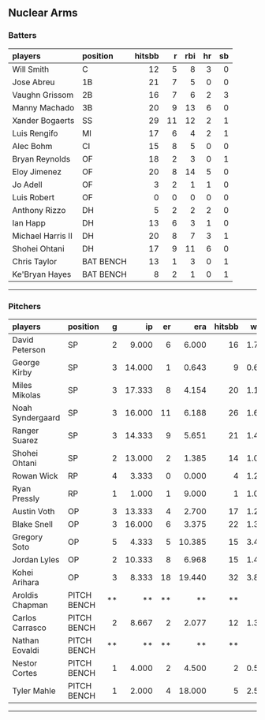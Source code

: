 ## Nuclear Arms

### Batters

 
|players           |position  | hitsbb|  r| rbi| hr| sb| 
|:-----------------|:---------|------:|--:|---:|--:|--:| 
|Will Smith        |C         |     12|  5|   8|  3|  0| 
|Jose Abreu        |1B        |     21|  7|   5|  0|  0| 
|Vaughn Grissom    |2B        |     16|  7|   6|  2|  3| 
|Manny Machado     |3B        |     20|  9|  13|  6|  0| 
|Xander Bogaerts   |SS        |     29| 11|  12|  2|  1| 
|Luis Rengifo      |MI        |     17|  6|   4|  2|  1| 
|Alec Bohm         |CI        |     15|  8|   5|  0|  0| 
|Bryan Reynolds    |OF        |     18|  2|   3|  0|  1| 
|Eloy Jimenez      |OF        |     20|  8|  14|  5|  0| 
|Jo Adell          |OF        |      3|  2|   1|  1|  0| 
|Luis Robert       |OF        |      0|  0|   0|  0|  0| 
|Anthony Rizzo     |DH        |      5|  2|   2|  2|  0| 
|Ian Happ          |DH        |     13|  6|   3|  1|  0| 
|Michael Harris II |DH        |     20|  8|   7|  3|  1| 
|Shohei Ohtani     |DH        |     17|  9|  11|  6|  0| 
|Chris Taylor      |BAT BENCH |     13|  1|   3|  0|  1| 
|Ke'Bryan Hayes    |BAT BENCH |      8|  2|   1|  0|  1| 


* * *

### Pitchers

 
|players          |position    |  g|     ip| er|    era| hitsbb|  whip| so|  w| sv| 
|:----------------|:-----------|--:|------:|--:|------:|------:|-----:|--:|--:|--:| 
|David Peterson   |SP          |  2|  9.000|  6|  6.000|     16| 1.778| 13|  0|  0| 
|George Kirby     |SP          |  3| 14.000|  1|  0.643|      9| 0.643| 13|  2|  0| 
|Miles Mikolas    |SP          |  3| 17.333|  8|  4.154|     20| 1.154| 14|  1|  0| 
|Noah Syndergaard |SP          |  3| 16.000| 11|  6.188|     26| 1.625| 10|  1|  0| 
|Ranger Suarez    |SP          |  3| 14.333|  9|  5.651|     21| 1.465| 12|  1|  0| 
|Shohei Ohtani    |SP          |  2| 13.000|  2|  1.385|     14| 1.077| 12|  1|  0| 
|Rowan Wick       |RP          |  4|  3.333|  0|  0.000|      4| 1.200|  4|  0|  1| 
|Ryan Pressly     |RP          |  1|  1.000|  1|  9.000|      1| 1.000|  2|  0|  1| 
|Austin Voth      |OP          |  3| 13.333|  4|  2.700|     17| 1.275| 13|  0|  0| 
|Blake Snell      |OP          |  3| 16.000|  6|  3.375|     22| 1.375| 23|  1|  0| 
|Gregory Soto     |OP          |  5|  4.333|  5| 10.385|     15| 3.462|  8|  0|  2| 
|Jordan Lyles     |OP          |  2| 10.333|  8|  6.968|     15| 1.452|  3|  1|  0| 
|Kohei Arihara    |OP          |  3|  8.333| 18| 19.440|     32| 3.840|  5|  0|  0| 
|Aroldis Chapman  |PITCH BENCH | **|     **| **|     **|     **|    **| **| **| **| 
|Carlos Carrasco  |PITCH BENCH |  2|  8.667|  2|  2.077|     12| 1.385|  8|  1|  0| 
|Nathan Eovaldi   |PITCH BENCH | **|     **| **|     **|     **|    **| **| **| **| 
|Nestor Cortes    |PITCH BENCH |  1|  4.000|  2|  4.500|      2| 0.500|  2|  0|  0| 
|Tyler Mahle      |PITCH BENCH |  1|  2.000|  4| 18.000|      5| 2.500|  0|  0|  0| 


* * *



